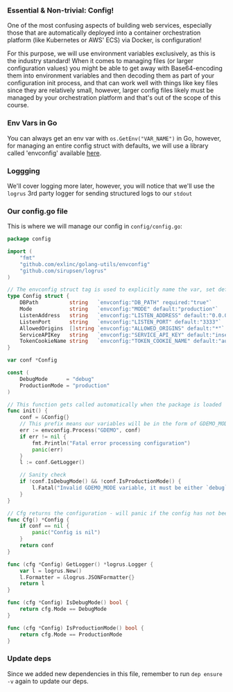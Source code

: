 ### Essential & Non-trivial: Config!

One of the most confusing aspects of building web services, especially those that are automatically deployed into a container orchestration platform (like Kubernetes or AWS' ECS) via Docker, is configuration!

For this purpose, we will use environment variables exclusively, as this is the industry standard! When it comes to managing files (or larger configuration values) you might be able to get away with Base64-encoding them into environment variables and then decoding them as part of your configuration init process, and that can work well with things like key files since they are relatively small, however, larger config files likely must be managed by your orchestration platform and that's out of the scope of this course.

### Env Vars in Go

You can always get an env var with `os.GetEnv("VAR_NAME")` in Go, however, for managing an entire config struct with defaults, we will use a library called 'envconfig' available [here](https://github.com/exlinc/golang-utils/tree/master/envconfig).

### Loggging

We'll cover logging more later, however, you will notice that we'll use the `logrus` 3rd party logger for sending structured logs to our `stdout`

### Our config.go file

This is where we will manage our config in `config/config.go`:

```go
package config

import (
	"fmt"
	"github.com/exlinc/golang-utils/envconfig"
	"github.com/sirupsen/logrus"
)

// The envconfig struct tag is used to explicitly name the var, set defaults, and flag required values
type Config struct {
	DBPath          string   `envconfig:"DB_PATH" required:"true"`
	Mode            string   `envconfig:"MODE" default:"production"`
	ListenAddress   string   `envconfig:"LISTEN_ADDRESS" default:"0.0.0.0"`
	ListenPort      string   `envconfig:"LISTEN_PORT" default:"3333"`
    AllowedOrigins  []string `envconfig:"ALLOWED_ORIGINS" default:"*"`
    ServiceAPIKey   string   `envconfig:"SERVICE_API_KEY" default:"insecure"`
    TokenCookieName string   `envconfig:"TOKEN_COOKIE_NAME" default:"auth_tkn"`
}

var conf *Config

const (
	DebugMode      = "debug"
	ProductionMode = "production"
)

// This function gets called automatically when the package is loaded
func init() {
    conf = &Config{}
    // This prefix means our variables will be in the form of GDEMO_MODE (for example)
	err := envconfig.Process("GDEMO", conf)
	if err != nil {
		fmt.Println("Fatal error processing configuration")
		panic(err)
	}
    l := conf.GetLogger()

    // Sanity check
	if !conf.IsDebugMode() && !conf.IsProductionMode() {
		l.Fatal("Invalid GDEMO_MODE variable, it must be either `debug` or `production`")
	}
}

// Cfg returns the configuration - will panic if the config has not been loaded or is nil (which shouldn't happen as that's implicit in the package init)
func Cfg() *Config {
	if conf == nil {
		panic("Config is nil")
	}
	return conf
}

func (cfg *Config) GetLogger() *logrus.Logger {
	var l = logrus.New()
	l.Formatter = &logrus.JSONFormatter{}
	return l
}

func (cfg *Config) IsDebugMode() bool {
	return cfg.Mode == DebugMode
}

func (cfg *Config) IsProductionMode() bool {
	return cfg.Mode == ProductionMode
}
```

### Update deps

Since we added new dependencies in this file, remember to run `dep ensure -v` again to update our deps.
